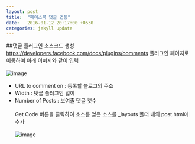 ```yaml
---
layout: post
title:  "페이스북 댓글 연동"
date:   2016-01-12 20:17:00 +0530
categories: jekyll update
---
```


##댓글 플러그인 소스코드 생성
https://developers.facebook.com/docs/plugins/comments 플러그인 페이지로 이동하여 아래 이미지와 같이 입력
<br><br>
![image](https://cloud.githubusercontent.com/assets/16336685/12262019/53ea1a58-b968-11e5-9a03-c46f8b03527f.png)
<br>
- URL to comment on : 등록할 블로그의 주소<br>
- Width : 댓글 플러그인 넓이<br>
- Number of Posts : 보여줄 댓글 갯수
<br><br>
Get Code 버튼을 클릭하여 소스를 얻은 소스를 _layouts 폴더 내의 post.html에 추가
<br><br>
![image](https://cloud.githubusercontent.com/assets/16336685/12262100/ebe60eca-b968-11e5-9e9e-2cebf6231fb2.png)
